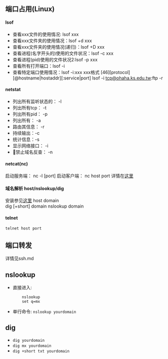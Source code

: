 ## 端口占用(Linux)
#### lsof
- 查看xxx文件的使用情况: lsof xxx
- 查看xxx文件夹的使用情况：lsof +d xxx
- 查看xxx文件夹的使用情况(递归)：lsof +D xxx
- 查看进程(名字开头的)使用的文件状况：lsof -c xxx 
- 查看进程(pid)使用的文件状况2:lsof -p xxx
- 查看所有打开端口：lsof -i
- 查看特定端口使用情况：lsof -i:xxx
    xxx格式 [46][protocol][@hostname|hostaddr][:service|port]
    lsof -i tcp@ohaha.ks.edu.tw:ftp -r 
#### netstat
- 列出所有监听状态的： -l 
- 列出所有tcp： -t
- 列出所有pid： -p
- 列出所有： -a
- 路由其信息： -r
- 持续输出：-c
- 统计信息：-s
- 显示网络接口： -i
- 禁止域名反查： -n
#### netcat(nc)
启动服务端： nc -l [port]
启动客户端： nc host port
详情在[这里](./netcat.md)
#### 域名解析 host/nslookup/dig
安装参见[这里](../linux-unix/packages.md)
host domain  
dig [+short] domain
nslookup domain
#### telnet
`telnet host port`
## 端口转发
详情见ssh.md
## nslookup
- 直接进入: 
    ```
        nslookup
        set q=mx
    ```
- 单行命令: `nslookup yourdomain`
## dig
- `dig yourdomain`
- `dig mx yourdomain`
- `dig +short txt yourdomain`